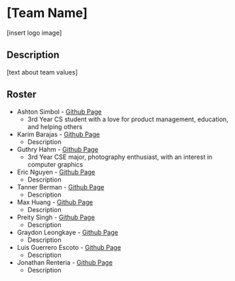 # [Team Name]
[insert logo image]

## Description
[text about team values]

## Roster
* Ashton Simbol - [Github Page](https://ashsensei.github.io/User-Page/)
  * 3rd Year CS student with a love for product management, education, and helping others
* Karim Barajas - [Github Page]()
  * Description
* Guthry Hahm - [Github Page](https://guthryhahm.github.io/userPage/)
  * 3rd Year CSE major, photography enthusiast, with an interest in computer graphics
* Eric Nguyen - [Github Page]()
  * Description
* Tanner Berman - [Github Page]()
  * Description
* Max Huang - [Github Page]()
  * Description
* Preity Singh - [Github Page]()
  * Description
* Graydon Leongkaye - [Github Page]()
  * Description
* Luis Guerrero Escoto - [Github Page]()
  * Description
* Jonathan Renteria - [Github Page]()
  * Description

